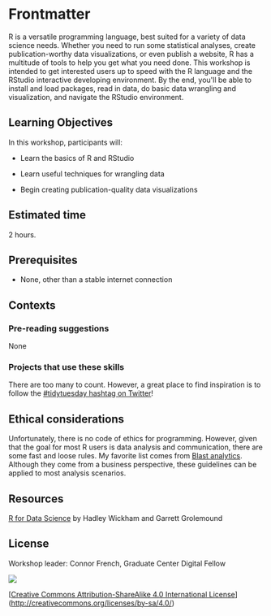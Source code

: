 # Frontmatter

R is a versatile programming language, best suited for a variety of data science needs. Whether you need to run some statistical analyses, create publication-worthy data visualizations, or even publish a website, R has a multitude of tools to help you get what you need done. This workshop is intended to get interested users up to speed with the R language and the RStudio interactive developing environment. By the end, you'll be able to install and load packages, read in data, do basic data wrangling and visualization, and navigate the RStudio environment.

## Learning Objectives

In this workshop, participants will:

-   Learn the basics of R and RStudio

-   Learn useful techniques for wrangling data

-   Begin creating publication-quality data visualizations

## Estimated time 

2 hours.

## Prerequisites

-   None, other than a stable internet connection

## Contexts

### Pre-reading suggestions

None

### Projects that use these skills

There are too many to count. However, a great place to find inspiration is to follow the [\#tidytuesday hashtag on Twitter](https://twitter.com/search?q=%23tidytuesday&src=typed_query)!

## Ethical considerations

Unfortunately, there is no code of ethics for programming. However, given that the goal for most R users is data analysis and communication, there are some fast and loose rules. My favorite list comes from [Blast analytics](https://www.blastanalytics.com/blog/code-of-ethics-for-data-analysts-8-guidelines). Although they come from a business perspective, these guidelines can be applied to most analysis scenarios.

## Resources

[R for Data Science](https://r4ds.had.co.nz/) by Hadley Wickham and Garrett Grolemound

## License

Workshop leader: Connor French, Graduate Center Digital Fellow

![](<https://camo.githubusercontent.com/0df8fd3e955d97ae69dedfa2568fb2dd4186cd60917ca40aefabb7466d5b46ce/68747470733a2f2f692e6372656174697665636f6d6d6f6e732e6f72672f6c2f62792d73612f342e302f38387833312e706e67>)

[[Creative Commons Attribution-ShareAlike 4.0 International License](http://creativecommons.org/licenses/by-sa/4.0/)](<http://creativecommons.org/licenses/by-sa/4.0/>)
